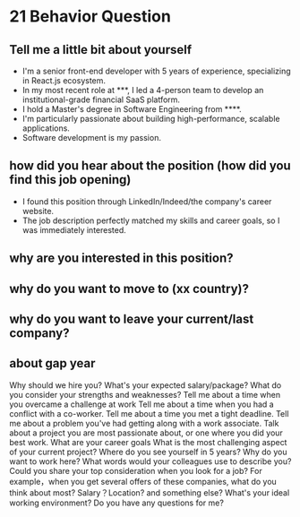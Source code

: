 # 21 Behavior Question

## Tell me a little bit about yourself

- I'm a senior front-end developer with 5 years of experience, specializing in React.js ecosystem.
- In my most recent role at \*\*\*, I led a 4-person team to develop an institutional-grade financial SaaS platform.
- I hold a Master's degree in Software Engineering from \*\*\*\*.
- I'm particularly passionate about building high-performance, scalable applications.
- Software development is my passion.

## how did you hear about the position (how did you find this job opening)

- I found this position through LinkedIn/Indeed/the company's career website.
- The job description perfectly matched my skills and career goals, so I was immediately interested.

## why are you interested in this position?

## why do you want to move to (xx country)?

## why do you want to leave your current/last company?

## about gap year

Why should we hire you?
What's your expected salary/package?
What do you consider your strengths and weaknesses?
Tell me about a time when you overcame a challenge at work
Tell me about a time when you had a conflict with a co-worker.
Tell me about a time you met a tight deadline.
Tell me about a problem you've had getting along with a work associate.
Talk about a project you are most passionate about, or one where you did your best work.
What are your career goals
What is the most challenging aspect of your current project?
Where do you see yourself in 5 years?
Why do you want to work here?
What words would your colleagues use to describe you?
Could you share your top consideration when you look for a job? For example，when you get several offers of these companies, what do you think about most? Salary？Location? and something else?
What's your ideal working environment?
Do you have any questions for me?
